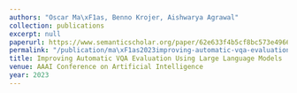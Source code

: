 ```yaml
---
authors: "Oscar Ma\xF1as, Benno Krojer, Aishwarya Agrawal"
collection: publications
excerpt: null
paperurl: https://www.semanticscholar.org/paper/62e633f4b5cf8bc573e496602d3aa6e5919bbe61
permalink: "/publication/ma\xF1as2023improving-automatic-vqa-evaluation-using-large-language-models"
title: Improving Automatic VQA Evaluation Using Large Language Models
venue: AAAI Conference on Artificial Intelligence
year: 2023
---
```


